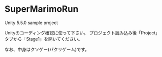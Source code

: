 # SuperMarimoRun
Unity 5.5.0 sample project

Unityのコーディング確認に使って下さい。
プロジェクト読み込み後「Project」タブから「Stage1」を開いてください。

なお、中身はクソゲー(パクリゲーム)です。
